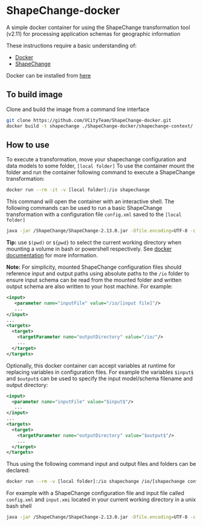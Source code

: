 # ShapeChange-docker
A simple docker container for using the ShapeChange transformation tool (v2.11) for processing application schemas for geographic information

These instructions require a basic understanding of:
- [Docker](https://docs.docker.com/get-started/overview/)
- [ShapeChange](https://shapechange.net/)

Docker can be installed from [here](https://docs.docker.com/get-docker/)
## To build image
Clone and build the image from a command line interface
```bash
git clone https://github.com/VCityTeam/ShapeChange-docker.git
docker build -t shapechange ./ShapeChange-docker/shapechange-context/
```
## How to use
To execute a transformation, move your shapechange configuration and data models to some folder, `[local folder]`
To use the container mount the folder and run the container following command to execute a ShapeChange transformation:
```bash
docker run --rm -it -v [local folder]:/io shapechange
```
This command will open the container with an interactive shell.
The following commands can be used to run a basic ShapeChange transformation with a configuration file `config.xml` saved to the `[local folder]`
```bash
java -jar /ShapeChange/ShapeChange-2.13.0.jar -Dfile.encoding=UTF-8 -c /io/config.xml
```

**Tip:** use `$(pwd)` or `${pwd}` to select the current working directory when mounting a volume in bash or powershell respectively. See [docker documentation](https://docs.docker.com/engine/reference/commandline/run/#mount-volume--v---read-only) for more information.

**Note:** For simplicity, mounted ShapeChange configuration files should reference input and output paths using absolute paths to the `/io` folder to ensure input schema can be read from the mounted folder and written output schema are also written to your host machine. For example:
```xml
<input>
   <parameter name="inputFile" value="/io/[input file]"/>
   ...
</input>
...
<targets>
  <target>
    <targetParameter name="outputDirectory" value="/io/"/>
    ...
  </target>
</targets>
```

Optionally, this docker container can accept variables at runtime for replacing variables in configuration files. For example the variables `$input$` and `$output$` can be used to specify the input model/schema filename and output directory:
```xml
<input>
  <parameter name="inputFile" value="$input$"/>
   ...
</input>
...
<targets>
  <target>
    <targetParameter name="outputDirectory" value="$output$"/>
    ...
  </target>
</targets>
```
Thus using the following command input and output files and folders can be declared:
```bash
docker run --rm -v [local folder]:/io shapechange /io/[shapechange configuration file] -x '$input$' '/io/[input file]' -x '$output$' '/io/'
```
For example with a ShapeChange configuration file and input file called `config.xml` and `input.xmi` located in your current working directory in a unix bash shell 
```bash
java -jar /ShapeChange/ShapeChange-2.13.0.jar -Dfile.encoding=UTF-8 -c /io/config.xml -x '$input$' '/io/input.xmi' -x '$output$' '/io/'
```

